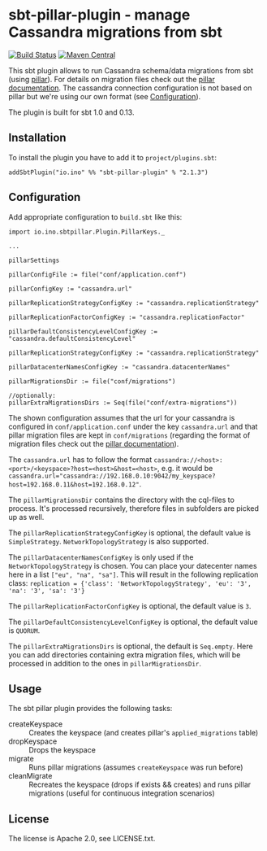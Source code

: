 # sbt-pillar-plugin - manage Cassandra migrations from sbt

[![Build Status](https://travis-ci.org/inoio/sbt-pillar-plugin.png?branch=master)](https://travis-ci.org/inoio/sbt-pillar-plugin)
[![Maven Central](https://maven-badges.herokuapp.com/maven-central/io.ino/sbt-pillar-plugin/badge.svg)](http://search.maven.org/#search%7Cga%7C1%7Cg%3A%22io.ino%22%20a%3A%22sbt-pillar-plugin%22)

This sbt plugin allows to run Cassandra schema/data migrations from sbt (using [pillar](https://github.com/comeara/pillar)).
 For details on migration files check out the [pillar documentation](https://github.com/comeara/pillar#migration-files).
 The cassandra connection configuration is not based on pillar but we're using our own format (see [Configuration](#configuration)).

The plugin is built for sbt 1.0 and 0.13.

## Installation

To install the plugin you have to add it to `project/plugins.sbt`:
```
addSbtPlugin("io.ino" %% "sbt-pillar-plugin" % "2.1.3")
```

## Configuration

Add appropriate configuration to `build.sbt` like this:
```
import io.ino.sbtpillar.Plugin.PillarKeys._

...

pillarSettings

pillarConfigFile := file("conf/application.conf")

pillarConfigKey := "cassandra.url"

pillarReplicationStrategyConfigKey := "cassandra.replicationStrategy"

pillarReplicationFactorConfigKey := "cassandra.replicationFactor"

pillarDefaultConsistencyLevelConfigKey := "cassandra.defaultConsistencyLevel"

pillarReplicationStrategyConfigKey := "cassandra.replicationStrategy"

pillarDatacenterNamesConfigKey := "cassandra.datacenterNames"

pillarMigrationsDir := file("conf/migrations")

//optionally:
pillarExtraMigrationsDirs := Seq(file("conf/extra-migrations"))
```

The shown configuration assumes that the url for your cassandra is configured in `conf/application.conf` under the key
`cassandra.url` and that pillar migration files are kept in `conf/migrations` (regarding the format of migration files
check out the [pillar documentation](https://github.com/comeara/pillar#migration-files)).

The `cassandra.url` has to follow the format `cassandra://<host>:<port>/<keyspace>?host=<host>&host=<host>`, e.g. it would be
`cassandra.url="cassandra://192.168.0.10:9042/my_keyspace?host=192.168.0.11&host=192.168.0.12"`.

The `pillarMigrationsDir` contains the directory with the cql-files to process. It's processed recursively, therefore files in subfolders are picked up as well.

The `pillarReplicationStrategyConfigKey` is optional, the default value is `SimpleStrategy`. `NetworkTopologyStrategy` is also supported.

The `pillarDatacenterNamesConfigKey` is only used if the `NetworkTopologyStrategy` is chosen. You can place your datecenter names here in a list `["eu", "na", "sa"]`. This will result in the following replication class:  `replication = {'class': 'NetworkTopologyStrategy', 'eu': '3', 'na': '3', 'sa': '3'}`

The `pillarReplicationFactorConfigKey` is optional, the default value is `3`.

The `pillarDefaultConsistencyLevelConfigKey` is optional, the default value is `QUORUM`.

The `pillarExtraMigrationsDirs` is optional, the default is `Seq.empty`.  Here you can add directories containing extra migration files, which will be processed in addition to the ones in `pillarMigrationsDir`.

## Usage

The sbt pillar plugin provides the following tasks:

<dl>
<dt>createKeyspace</dt><dd>Creates the keyspace (and creates pillar's <code>applied_migrations</code> table)</dd>
<dt>dropKeyspace</dt><dd>Drops the keyspace</dd>
<dt>migrate</dt><dd>Runs pillar migrations (assumes <code>createKeyspace</code> was run before)</dd>
<dt>cleanMigrate</dt><dd>Recreates the keyspace (drops if exists && creates) and runs pillar migrations (useful for continuous integration scenarios)</dd>
</dl>

## License

The license is Apache 2.0, see LICENSE.txt.
